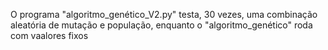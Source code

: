 O programa "algoritmo_genético_V2.py" testa, 30 vezes, uma combinação aleatória de mutação e população, enquanto o "algoritmo_genético" roda com vaalores fixos
